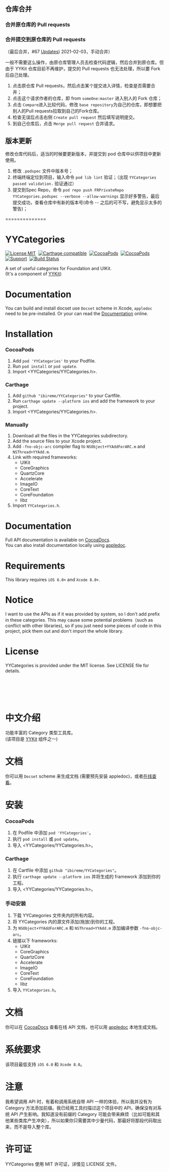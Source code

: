 ## 仓库合并

### 合并原仓库的 Pull requests



### 合并提交到原仓库的 Pull requests

（最后合并，#67 [Updates](https://github.com/ibireme/YYCategories/pull/67)) 2021-02-03，手动合并）

一般不需要这么操作，由原仓库管理人员去检查代码逻辑，然后合并到原仓库。但由于 YYKit 仓库目前不再维护，提交的 Pull requests 也无法处理，所以要 Fork 后自己处理。

1. 点击原仓库 Pull requests，然后点击某个提交进入详情，检查是否需要合并；
2. 点击这个请求作者的仓库，即 from `someOne:master` 进入别人的 Fork 仓库；
3. 点击 `Compare`进入比较代码，修改 `base repository`为自己的仓库，即想要把别人的Pull requests拉取到自己的Fork仓库。
4. 检查无误后点击右侧 `Create pull request` 然后填写说明提交。
5. 到自己仓库后，点击 `Merge pull request` 合并请求。


## 版本更新
修改仓库代码后，适当的时候要更新版本，并提交到 pod 仓库中以供项目中更新使用。
1. 修改 `.podspec` 文件中版本号；
2. 终端终端定位到项目，输入命令 `pod lib lint` 验证；（出现 `YYCategories passed validation.` 验证通过）
3. 提交到Spec Repo，命令 `pod repo push FRPrivateRepo YYCategories.podspec --verbose --allow-warnings` 显示好多警告，最后提交成功，查看仓库中有新的版本号(命令 -- 之后的可不写，避免显示太多的警告)；

==============

YYCategories
==============

[![License MIT](https://img.shields.io/badge/license-MIT-green.svg?style=flat)](https://raw.githubusercontent.com/ibireme/YYCategories/master/LICENSE)&nbsp;
[![Carthage compatible](https://img.shields.io/badge/Carthage-compatible-4BC51D.svg?style=flat)](https://github.com/Carthage/Carthage)&nbsp;
[![CocoaPods](http://img.shields.io/cocoapods/v/YYCategories.svg?style=flat)](http://cocoapods.org/pods/YYCategories)&nbsp;
[![CocoaPods](http://img.shields.io/cocoapods/p/YYCategories.svg?style=flat)](http://cocoadocs.org/docsets/YYCategories)&nbsp;
[![Support](https://img.shields.io/badge/support-iOS%206%2B%20-blue.svg?style=flat)](https://www.apple.com/nl/ios/)&nbsp;
[![Build Status](https://travis-ci.org/ibireme/YYCategories.svg?branch=master)](https://travis-ci.org/ibireme/YYCategories)

A set of useful categories for Foundation and UIKit.<br/>
(It's a component of [YYKit](https://github.com/ibireme/YYKit))

Documentation
==============

You can build and install docset use `Docset` scheme in Xcode, `appledoc` need to be pre-installed. 
Or your can read the [Documentation](http://github.ibireme.com/doc/YYCategories/index.html) online.


Installation
==============

### CocoaPods

1. Add `pod 'YYCategories'` to your Podfile.
2. Run `pod install` or `pod update`.
3. Import \<YYCategories/YYCategories.h\>.


### Carthage

1. Add `github "ibireme/YYCategories"` to your Cartfile.
2. Run `carthage update --platform ios` and add the framework to your project.
3. Import \<YYCategories/YYCategories.h\>.


### Manually

1. Download all the files in the YYCategories subdirectory.
2. Add the source files to your Xcode project.
3. Add `-fno-objc-arc` compiler flag to `NSObject+YYAddForARC.m` and `NSThread+YYAdd.m`.
4. Link with required frameworks:
	* UIKit
	* CoreGraphics
	* QuartzCore
	* Accelerate
	* ImageIO
	* CoreText
	* CoreFoundation
	* libz
5. Import `YYCategories.h`.


Documentation
==============
Full API documentation is available on [CocoaDocs](http://cocoadocs.org/docsets/YYCategories/).<br/>
You can also install documentation locally using [appledoc](https://github.com/tomaz/appledoc).


Requirements
==============
This library requires `iOS 6.0+` and `Xcode 8.0+`.


Notice
==============
I want to use the APIs as if it was provided by system, so I don't add prefix in
these categories. This may cause some potential problems（such as conflict with other libraries), so if you just need some pieces of code
in this project, pick them out and don't import the whole library.


License
==============
YYCategories is provided under the MIT license. See LICENSE file for details.




<br/><br/>
---
中文介绍
==============
功能丰富的 Category 类型工具库。<br/>
(该项目是 [YYKit](https://github.com/ibireme/YYKit) 组件之一)

文档
==============

你可以用 `Docset` scheme 来生成文档 (需要预先安装 appledoc)，或者[在线查看](http://github.ibireme.com/doc/YYCategories/index.html)。


安装
==============

### CocoaPods

1. 在 Podfile 中添加  `pod 'YYCategories'`。
2. 执行 `pod install` 或 `pod update`。
3. 导入 \<YYCategories/YYCategories.h\>。


### Carthage

1. 在 Cartfile 中添加 `github "ibireme/YYCategories"`。
2. 执行 `carthage update --platform ios` 并将生成的 framework 添加到你的工程。
3. 导入 \<YYCategories/YYCategories.h\>。


### 手动安装

1. 下载 YYCategories 文件夹内的所有内容。
2. 将 YYCategories 内的源文件添加(拖放)到你的工程。
3. 为 `NSObject+YYAddForARC.m` 和 `NSThread+YYAdd.m` 添加编译参数 `-fno-objc-arc`。
4. 链接以下 frameworks:
	* UIKit
	* CoreGraphics
	* QuartzCore
	* Accelerate
	* ImageIO
	* CoreText
	* CoreFoundation
	* libz
5. 导入 `YYCategories.h`。


文档
==============
你可以在 [CocoaDocs](http://cocoadocs.org/docsets/YYCategories/) 查看在线 API 文档，也可以用 [appledoc](https://github.com/tomaz/appledoc) 本地生成文档。

系统要求
==============
该项目最低支持 `iOS 6.0` 和 `Xcode 8.0`。


注意
==============
我希望调用 API 时，有着和调用系统自带 API 一样的体验，所以我并没有为 Category 方法添加前缀。我已经用工具扫描过这个项目中的 API，确保没有对系统 API 产生影响。我知道没有前缀的 Category 可能会带来麻烦（比如可能和其他某些类库产生冲突），所以如果你只需要其中少量代码，那最好将那段代码取出来，而不是导入整个库。


许可证
==============
YYCategories 使用 MIT 许可证，详情见 LICENSE 文件。



